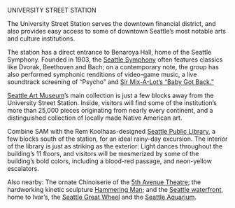 UNIVERSITY STREET STATION
 
The University Street Station serves the downtown financial district, and also provides easy access to some of downtown Seattle’s most notable arts and culture institutions.
 
The station has a direct entrance to Benaroya Hall, home of the Seattle Symphony. Founded in 1903, the [Seattle Symphony](http://www.seattlesymphony.org/) often features classics like Dvorak, Beethoven and Bach; on a contemporary note, the group has also performed symphonic renditions of video-game music, a live soundtrack screening of “Psycho” and [Sir Mix-A-Lot’s “Baby Got Back.”](http://www.seattletimes.com/entertainment/sir-mix-a-lot-had-a-lot-of-fun-with-seattle-symphony/)
 
[Seattle Art Museum](http://www.seattleartmuseum.org/)’s main collection is just a few blocks away from the University Street Station. Inside, visitors will find some of the institution’s more than 25,000 pieces originating from nearly every continent, and a distinguished collection of locally made Native American art.
 
Combine SAM with the Rem Koolhaas-designed [Seattle Public Library](http://old.seattletimes.com/pacificnw/2004/0425/cover.html), a few blocks south of the station, for an ideal rainy-day excursion. The interior of the library is just as striking as the exterior: Light dances throughout the building’s 11 floors, and visitors will be mesmerized by some of the building’s bold colors, including a blood-red passage, and neon-yellow escalators.
 
Also nearby: The ornate Chinoiserie of the [5th Avenue Theatre](https://www.5thavenue.org/); the hardworking kinetic sculpture [Hammering Man](http://samblog.seattleartmuseum.org/2015/09/the-hammering-man-is-the-worker-in-all-of-us/); and the [Seattle waterfront](http://waterfrontseattle.org/), home to Ivar’s, the [Seattle Great Wheel](https://seattlegreatwheel.com/) and the [Seattle Aquarium](http://www.seattleaquarium.org/).

